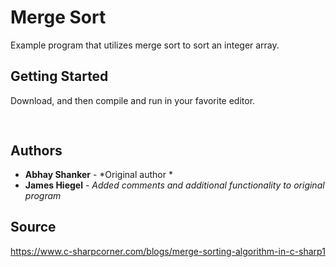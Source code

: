 # Merge Sort

Example program that utilizes merge sort to sort an integer array.

## Getting Started

Download, and then compile and run in your favorite editor.

## 
![]()

## Authors

* **Abhay Shanker** - *Original author *
* **James Hiegel** - *Added comments and additional functionality to original program*

## Source

https://www.c-sharpcorner.com/blogs/merge-sorting-algorithm-in-c-sharp1